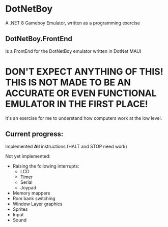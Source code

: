# DotNetBoy
A .NET 8 Gameboy Emulator, written as a programming exercise

## DotNetBoy.FrontEnd
Is a FrontEnd for the DotNetBoy emulator written in DotNet MAUI

# DON'T EXPECT ANYTHING OF THIS! THIS IS NOT MADE TO BE AN ACCURATE OR EVEN FUNCTIONAL EMULATOR IN THE FIRST PLACE!
It's an exercise for me to understand how computers work at the low level.

## Current progress:
Implemented __All__ instructions (HALT and STOP need work)

Not yet implemented:
* Raising the following interrupts: 
    * LCD
    * Timer
    * Serial
    * Joypad
* Memory mappers
* Rom bank switching
* Window Layer graphics
* Sprites
* Input
* Sound